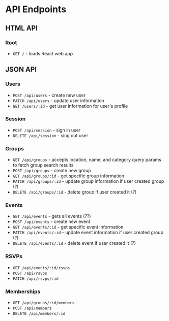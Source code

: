 # API Endpoints

## HTML API

### Root

- `GET /` - loads React web app


## JSON API

### Users

* `POST /api/users` - create new user
* `PATCH /api/users` - update user information
* `GET /users/:id` - get user information for user's profile

### Session

* `POST /api/session` - sign in user
* `DELETE /api/session` - sing out user

### Groups

* `GET /api/groups` - accepts location, name, and category query params to fetch group search results
* `POST /api/groups` - create new group
* `GET /api/groups/:id` - get specific group information
* `PATCH /api/groups/:id` - update group information if user created group (?)
* `DELETE /api/groups/:id` - delete group if user created it (?)

### Events
* `GET /api/events` - gets all events (??)
* `POST /api/events` - create new event
* `GET /api/events/:id` - get specific event information
* `PATCH /api/events/:id` - update event information if user created group (?)
* `DELETE /api/events/:id` - delete event if user created it (?)

### RSVPs
* `GET /api/events/:id/rsvps`
* `POST /api/rsvps`
* `PATCH /api/rsvps/:id`

### Memberships
* `GET /api/groups/:id/members`
* `POST /api/members`
* `DELETE /api/members/:id`
